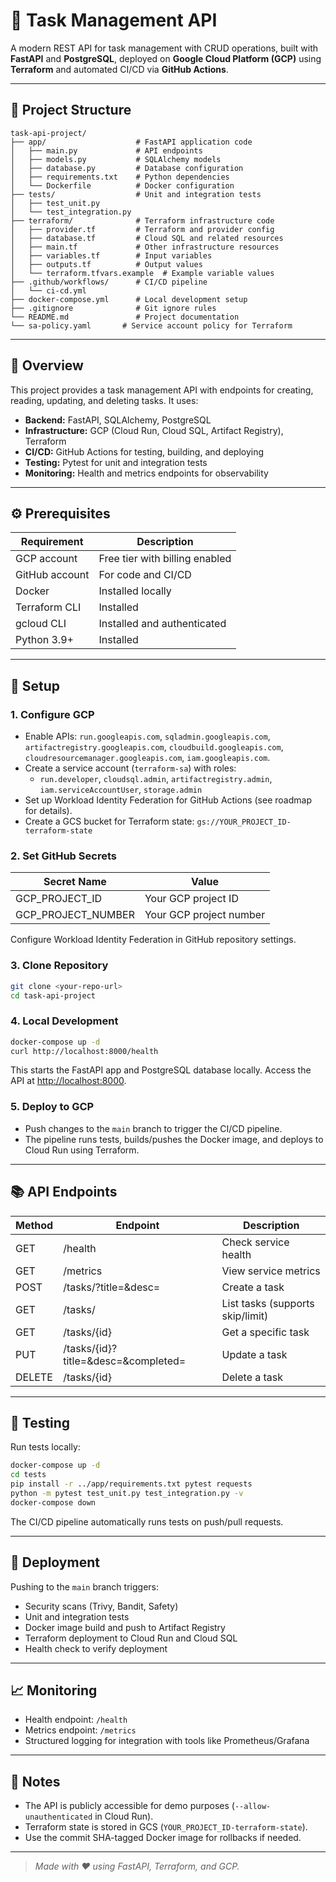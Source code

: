 # 🚀 Task Management API

A modern REST API for task management with CRUD operations, built with **FastAPI** and **PostgreSQL**, deployed on **Google Cloud Platform (GCP)** using **Terraform** and automated CI/CD via **GitHub Actions**.

---

## 📁 Project Structure

```
task-api-project/
├── app/                    # FastAPI application code
│   ├── main.py             # API endpoints
│   ├── models.py           # SQLAlchemy models
│   ├── database.py         # Database configuration
│   ├── requirements.txt    # Python dependencies
│   └── Dockerfile          # Docker configuration
├── tests/                  # Unit and integration tests
│   ├── test_unit.py
│   └── test_integration.py
├── terraform/              # Terraform infrastructure code
│   ├── provider.tf         # Terraform and provider config
│   ├── database.tf         # Cloud SQL and related resources
│   ├── main.tf             # Other infrastructure resources
│   ├── variables.tf        # Input variables
│   ├── outputs.tf          # Output values
│   └── terraform.tfvars.example  # Example variable values
├── .github/workflows/      # CI/CD pipeline
│   └── ci-cd.yml
├── docker-compose.yml      # Local development setup
├── .gitignore              # Git ignore rules
└── README.md               # Project documentation
└── sa-policy.yaml       # Service account policy for Terraform
```

---

## 📝 Overview

This project provides a task management API with endpoints for creating, reading, updating, and deleting tasks. It uses:

- **Backend:** FastAPI, SQLAlchemy, PostgreSQL
- **Infrastructure:** GCP (Cloud Run, Cloud SQL, Artifact Registry), Terraform
- **CI/CD:** GitHub Actions for testing, building, and deploying
- **Testing:** Pytest for unit and integration tests
- **Monitoring:** Health and metrics endpoints for observability

---

## ⚙️ Prerequisites

| Requirement         | Description                                  |
|--------------------|----------------------------------------------|
| GCP account        | Free tier with billing enabled                |
| GitHub account     | For code and CI/CD                           |
| Docker             | Installed locally                            |
| Terraform CLI      | Installed                                    |
| gcloud CLI         | Installed and authenticated                  |
| Python 3.9+        | Installed                                    |

---

## 🚦 Setup

### 1. Configure GCP
- Enable APIs: `run.googleapis.com`, `sqladmin.googleapis.com`, `artifactregistry.googleapis.com`, `cloudbuild.googleapis.com`, `cloudresourcemanager.googleapis.com`, `iam.googleapis.com`.
- Create a service account (`terraform-sa`) with roles:
  - `run.developer`, `cloudsql.admin`, `artifactregistry.admin`, `iam.serviceAccountUser`, `storage.admin`
- Set up Workload Identity Federation for GitHub Actions (see roadmap for details).
- Create a GCS bucket for Terraform state: `gs://YOUR_PROJECT_ID-terraform-state`

### 2. Set GitHub Secrets
| Secret Name         | Value                        |
|---------------------|------------------------------|
| GCP_PROJECT_ID      | Your GCP project ID          |
| GCP_PROJECT_NUMBER  | Your GCP project number      |

Configure Workload Identity Federation in GitHub repository settings.

### 3. Clone Repository
```bash
git clone <your-repo-url>
cd task-api-project
```

### 4. Local Development
```bash
docker-compose up -d
curl http://localhost:8000/health
```
This starts the FastAPI app and PostgreSQL database locally. Access the API at [http://localhost:8000](http://localhost:8000).

### 5. Deploy to GCP
- Push changes to the `main` branch to trigger the CI/CD pipeline.
- The pipeline runs tests, builds/pushes the Docker image, and deploys to Cloud Run using Terraform.

---

## 📚 API Endpoints

| Method | Endpoint                | Description                        |
|--------|-------------------------|------------------------------------|
| GET    | /health                 | Check service health               |
| GET    | /metrics                | View service metrics               |
| POST   | /tasks/?title=&desc=    | Create a task                      |
| GET    | /tasks/                 | List tasks (supports skip/limit)   |
| GET    | /tasks/{id}             | Get a specific task                |
| PUT    | /tasks/{id}?title=&desc=&completed= | Update a task         |
| DELETE | /tasks/{id}             | Delete a task                      |

---

## 🧪 Testing

Run tests locally:
```bash
docker-compose up -d
cd tests
pip install -r ../app/requirements.txt pytest requests
python -m pytest test_unit.py test_integration.py -v
docker-compose down
```
The CI/CD pipeline automatically runs tests on push/pull requests.

---

## 🚢 Deployment

Pushing to the `main` branch triggers:
- Security scans (Trivy, Bandit, Safety)
- Unit and integration tests
- Docker image build and push to Artifact Registry
- Terraform deployment to Cloud Run and Cloud SQL
- Health check to verify deployment

---

## 📈 Monitoring

- Health endpoint: `/health`
- Metrics endpoint: `/metrics`
- Structured logging for integration with tools like Prometheus/Grafana

---

## 📝 Notes

- The API is publicly accessible for demo purposes (`--allow-unauthenticated` in Cloud Run).
- Terraform state is stored in GCS (`YOUR_PROJECT_ID-terraform-state`).
- Use the commit SHA-tagged Docker image for rollbacks if needed.

---

> _Made with ❤️ using FastAPI, Terraform, and GCP._


